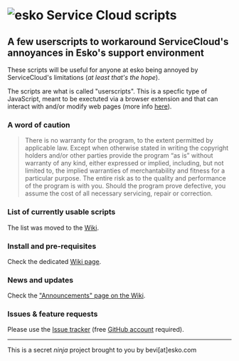 ![esko](https://www.esko.com/Content/Images/logo-esko.png "Esko") Service Cloud scripts
====== 
## A few userscripts  to workaround ServiceCloud's annoyances in Esko's support environment ##

These scripts will be useful for anyone at esko being annoyed by ServiceCloud's limitations (_at least that's the hope_).

The scripts are what is called "userscripts". This is a specfic type of JavaScript, meant to be exectuted via a browser extension and that can interact with and/or modify web pages (more info [here](https://github.com/tuxfre/esko-SC-scripts/wiki/Background-information-regarding-userscripts)).

### A word of caution
> There is no warranty for the program, to the extent permitted by applicable law. Except when otherwise stated in writing the copyright holders and/or other parties provide the program “as is” without warranty of any kind, either expressed or implied, including, but not limited to, the implied warranties of merchantability and fitness for a particular purpose. The entire risk as to the quality and performance of the program is with you. Should the program prove defective, you assume the cost of all necessary servicing, repair or correction.

### List of currently usable scripts
The list was moved to the [Wiki](https://github.com/tuxfre/esko-SC-scripts/wiki).

### Install and pre-requisites
Check the dedicated [Wiki page](https://github.com/tuxfre/esko-SC-scripts/wiki/Install-and-Pre-requisites).

### News and updates
Check the ["Announcements" page on the Wiki](https://github.com/tuxfre/esko-SC-scripts/wiki/Announcements).

### Issues & feature requests
Please use the [Issue tracker](https://github.com/tuxfre/esko-SC-scripts/issues/new) (free [GitHub account](https://github.com/join?return_to=https%3A%2F%2Fgithub.com%2Ftuxfre%2Fesko-SC-scripts%2Fissues%2Fnew&source=login) required).

***
  
  
  
This is a secret _ninja_ project brought to you by bevi[at]esko.com
